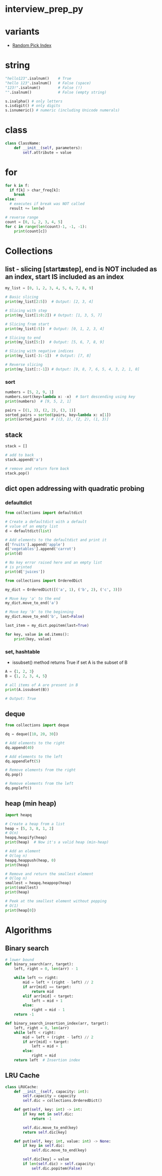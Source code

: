# interview_prep_py

# variants
- [Random Pick Index](./exercises/398_rand_pick.py)

# string
```python
"hello123".isalnum()    # True
"hello 123".isalnum()   # False (space)
"123!".isalnum()        # False (!)
"".isalnum()            # False (empty string)

s.isalpha() # only letters
s.isdigit() # only digits
s.isnumeric() # numeric (including Unicode numerals)
```

# class
```python
class ClassName:
    def __init__(self, parameters):
        self.attribute = value
```

# for
```python
for k in f:
  if f[k] > char_freq[k]:
    break
else:
  # executes if break was NOT called
  result += len(w)
```
```python
# reverse range
count = [0, 1, 2, 3, 4, 5]
for c in range(len(count)-1, -1, -1):
    print(count[c])
```

# Collections

## list - slicing [start:end:step], end is NOT included as an index, start IS included as an index
```python
my_list = [0, 1, 2, 3, 4, 5, 6, 7, 8, 9]

# Basic slicing
print(my_list[2:5])  # Output: [2, 3, 4]

# Slicing with step
print(my_list[1:8:2]) # Output: [1, 3, 5, 7]

# Slicing from start
print(my_list[:5])  # Output: [0, 1, 2, 3, 4]

# Slicing to end
print(my_list[5:])  # Output: [5, 6, 7, 8, 9]

# Slicing with negative indices
print(my_list[-3:-1])  # Output: [7, 8]

# Reverse slicing
print(my_list[::-1]) # Output: [9, 8, 7, 6, 5, 4, 3, 2, 1, 0]
```

### sort
```python
numbers = [5, 2, 9, 1]
numbers.sort(key=lambda x: -x)  # Sort descending using key
print(numbers)  # [9, 5, 2, 1]
```

```python
pairs = [(1, 3), (2, 2), (3, 1)]
sorted_pairs = sorted(pairs, key=lambda x: x[1])
print(sorted_pairs)  # [(3, 1), (2, 2), (1, 3)]
```

## stack
```python
stack = []

# add to back
stack.append('a')

# remove and return form back
stack.pop()
```
## dict open addressing with quadratic probing

### defaultdict
``` python
from collections import defaultdict

# Create a defaultdict with a default
# value of an empty list
d = defaultdict(list)

# Add elements to the defaultdict and print it
d['fruits'].append('apple')
d['vegetables'].append('carrot')
print(d)

# No key error raised here and an empty list
# is printed
print(d['juices'])
```

```python
from collections import OrderedDict

my_dict = OrderedDict([('a', 1), ('b', 2), ('c', 3)])

# Move key 'a' to the end
my_dict.move_to_end('a')

# Move key 'b' to the beginning
my_dict.move_to_end('b', last=False)

last_item = my_dict.popitem(last=True)

for key, value in od.items():
    print(key, value)
```

### set, hashtable

- issubset() method returns True if set A is the subset of B

```python
A = {1, 2, 3}
B = {1, 2, 3, 4, 5}

# all items of A are present in B
print(A.issubset(B))

# Output: True
```

## deque
```python
from collections import deque

dq = deque([10, 20, 30])

# Add elements to the right
dq.append(40)  

# Add elements to the left
dq.appendleft(5)

# Remove elements from the right
dq.pop()

# Remove elements from the left
dq.popleft()  
```

## heap (min heap)
```python
import heapq

# Create a heap from a list
heap = [5, 3, 8, 1, 2]
# O(n)
heapq.heapify(heap)
print(heap)  # Now it's a valid heap (min-heap)

# Add an element
# O(log n)
heapq.heappush(heap, 0)
print(heap)

# Remove and return the smallest element
# O(log n)
smallest = heapq.heappop(heap)
print(smallest)
print(heap)

# Peek at the smallest element without popping
# O(1)
print(heap[0])
```

# Algorithms

## Binary search
```python
# lower bound
def binary_search(arr, target):
    left, right = 0, len(arr) - 1

    while left <= right:
        mid = left + (right - left) // 2
        if arr[mid] == target:
            return mid
        elif arr[mid] < target:
            left = mid + 1
        else:
            right = mid - 1
    return -1
```

```python
def binary_search_insertion_index(arr, target):
    left, right = 0, len(arr)
    while left < right:
        mid = left + (right - left) // 2
        if arr[mid] < target:
            left = mid + 1
        else:
            right = mid
    return left  # Insertion index
```

## LRU Cache
```python
class LRUCache:
    def __init__(self, capacity: int):
        self.capacity = capacity
        self.dic = collections.OrderedDict()

    def get(self, key: int) -> int:
        if key not in self.dic:
            return -1

        self.dic.move_to_end(key)
        return self.dic[key]

    def put(self, key: int, value: int) -> None:
        if key in self.dic:
            self.dic.move_to_end(key)

        self.dic[key] = value
        if len(self.dic) > self.capacity:
            self.dic.popitem(False)
```
